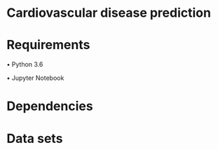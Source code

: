 # Cardiovascular disease prediction

# Requirements

• Python 3.6

• Jupyter Notebook

# Dependencies

# Data sets
